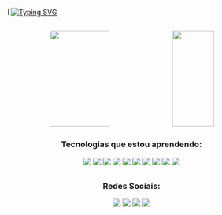 l
[![Typing SVG](https://readme-typing-svg.herokuapp.com/?color=7a67ac&size=35&center=true&vCenter=true&width=1000&lines=OLa!+Eu+sou+o+Drey;Tenho+20+anos+;Estudo+Análise+e+Desenvolvimento+de+Sistemas;Seja+Bem-Vindo(a)+:%29)](https://git.io/typing-svg)
##

<div align="center">
  <img width="49%" height="195px" src="https://github-readme-stats.vercel.app/api?username=Drey021&show_icons=true&bg_color=0D1117&title_color=7a67ac&labelColor=0D1117&textColor=ffffff&logoColor=7a67ac"/>
  <img width="41%" height="195px" src="https://github-readme-stats.vercel.app/api/top-langs/?username=Drey021&layout=compact&langs_count=7&theme=dracula"/>
</div>

<div align="center"> 

### Tecnologias que estou aprendendo:

<p align="center">
  <img src="https://skillicons.dev/icons?i=html"/>
  <img src="https://skillicons.dev/icons?i=css"/>
  <img src="https://skillicons.dev/icons?i=js"/>
  <img src="https://skillicons.dev/icons?i=bootstrap"/>
  <img src="https://skillicons.dev/icons?i=git"/>
  <img src="https://skillicons.dev/icons?i=github"/>
  <img src="https://skillicons.dev/icons?i=php"/>
  <img src="https://skillicons.dev/icons?i=linux"/>
  <img src="https://skillicons.dev/icons?i=py"/>
  <img src="https://skillicons.dev/icons?i=mysql"/>
</p>

##

### Redes Sociais:

  <a href="https://www.instagram.com/drey_soares_/?igshid=YmMyMTA2M2Y%3D" target="_blank"><img src="https://img.shields.io/badge/Instagram-E4405F?style=for-the-badge&logo=instagram&logoColor=white" target="_blank"></a>
  <a href="https://www.facebook.com/andrey.soares.58" target="_blank"><img src="https://img.shields.io/badge/Facebook-1877F2?style=for-the-badge&logo=facebook&logoColor=white" target="_blank"></a>
  <a href="https://www.linkedin.com/in/andreyssoares/" target="_blank"><img src="https://img.shields.io/badge/-LinkedIn-%230077B5?style=for-the-badge&logo=linkedin&logoColor=white" target="_blank"></a>
  <a href="mailto:aandrey.soares@gmail.com"><img src="https://img.shields.io/badge/-Gmail-%23333?style=for-the-badge&logo=gmail&logoColor=white" target="_blank"></a>
</div>  
